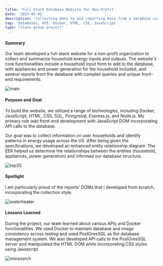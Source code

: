 ```yaml
---
title: 'Full-Stack Database Website for Non-Profit' 
date: '2023-05-01'
description: 'Collecting data to and reporting data from a database via an interactive website. '
tag: 'databases, API, Docker, HTML, CSS, JavaScript'
type: "class group project"
---
```


#### Summary

Our team developed a full-stack website for a non-profit organization to collect and summarize household energy inputs and outputs.  The website's core functionalities include a household input form to add to the database, with appliances and power generation for the household included, and several reports from the database with complex queries and unique front-end requirements.

![main](/images/main.jpeg)

#### Purpose and Goal
To build the website, we utilized a range of technologies, including Docker, JavaScript, HTML, CSS, SQL, Postgresql, Express.js, and Node.js.  My primary role was front-end development with JavaScript DOM incorporating API calls to the database.

Our goal was to collect information on user households and identify patterns in energy usage across the US.  After being given the specifications, we developed an enhanced entity relationship diagram.  The EER helped us determine the relationships between the entities (household, appliances, power generation) and informed our database structure.

![top25](/images/top25.jpeg)

#### Spotlight
I am particularly proud of the reports’ DOMs that I developed from scratch, incorporating the collection style.

![waterheater](/images/waterheater.jpeg)

#### Lessons Learned
During the project, our team learned about various APIs and Docker functionalities.  We used Docker to maintain database and image consistency across testing and used PostGresSQL as the database management system.  We also developed API calls to the PostGresSQL server and manipulated the HTML DOM while incorporating CSS styles using Javascript.

![mmsearch](/images/mmsearch.jpeg)
